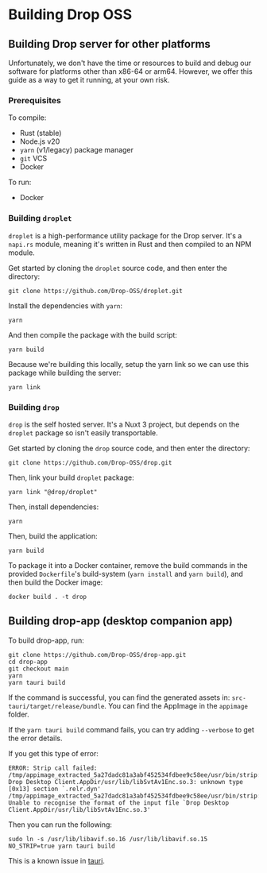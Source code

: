 # Building Drop OSS

## Building Drop server for other platforms

Unfortunately, we don't have the time or resources to build and debug our software for platforms other than x86-64 or arm64. However, we offer this guide as a way to get it running, at your own risk.

### Prerequisites

To compile:

- Rust (stable)
- Node.js v20
- `yarn` (v1/legacy) package manager
- `git` VCS
- Docker

To run:

- Docker

### Building `droplet`

`droplet` is a high-performance utility package for the Drop server. It's a `napi.rs` module, meaning it's written in Rust and then compiled to an NPM module.

Get started by cloning the `droplet` source code, and then enter the directory:

```shell
git clone https://github.com/Drop-OSS/droplet.git
```

Install the dependencies with `yarn`:

```shell
yarn
```

And then compile the package with the build script:

```shell
yarn build
```

Because we're building this locally, setup the yarn link so we can use this package while building the server:

```shell
yarn link
```

### Building `drop`

`drop` is the self hosted server. It's a Nuxt 3 project, but depends on the `droplet` package so isn't easily transportable.

Get started by cloning the `drop` source code, and then enter the directory:

```shell
git clone https://github.com/Drop-OSS/drop.git
```

Then, link your build `droplet` package:

```shell
yarn link "@drop/droplet"
```

Then, install dependencies:

```shell
yarn
```

Then, build the application:

```
yarn build
```

To package it into a Docker container, remove the build commands in the provided `Dockerfile`'s build-system (`yarn install` and `yarn build`), and then build the Docker image:

```shell
docker build . -t drop
```

## Building drop-app (desktop companion app)

To build drop-app, run:

```shell
git clone https://github.com/Drop-OSS/drop-app.git
cd drop-app
git checkout main
yarn
yarn tauri build
```

If the command is successful, you can find the generated assets in: `src-tauri/target/release/bundle`. You can find the AppImage in the `appimage` folder.

If the `yarn tauri build` command fails, you can try adding `--verbose` to get the error details.

If you get this type of error:

```
ERROR: Strip call failed: /tmp/appimage_extracted_5a27dadc81a3abf452534fdbee9c58ee/usr/bin/strip: Drop Desktop Client.AppDir/usr/lib/libSvtAv1Enc.so.3: unknown type [0x13] section `.relr.dyn'
/tmp/appimage_extracted_5a27dadc81a3abf452534fdbee9c58ee/usr/bin/strip: Unable to recognise the format of the input file `Drop Desktop Client.AppDir/usr/lib/libSvtAv1Enc.so.3'
```

Then you can run the following:

```shell
sudo ln -s /usr/lib/libavif.so.16 /usr/lib/libavif.so.15
NO_STRIP=true yarn tauri build
```

This is a known issue in [tauri](https://discord.com/channels/1291622805124812871/1375895784024969396/1376015429088313354).
